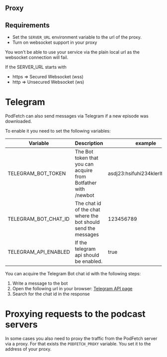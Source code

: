 ## Proxy

## Requirements
- Set the  `SERVER_URL` environment variable to the url of the proxy.
- Turn on websocket support in your proxy

You won't be able to use your service via the plain local url as the websocket connection will fail.

If the SERVER_URL starts with
- https => Secured Websocket (wss)
- http => Unsecured Websocket (ws)

# Telegram

PodFetch can also send messages via Telegram if a new episode was downloaded.

To enable it you need to set the following variables:

| Variable             | Description                                                    | example                          |
|----------------------|----------------------------------------------------------------|----------------------------------|
| TELEGRAM_BOT_TOKEN   | The Bot token that you can acquire from Botfather with /newbot | asdj23:hsifuhi234klerlf...sadasd |
| TELEGRAM_BOT_CHAT_ID | The chat id of the chat where the bot should send the messages | 123456789                        |
| TELEGRAM_API_ENABLED | If the telegram api should be enabled.                         | true                             |

You can acquire the Telegram Bot chat id with the following steps:
1. Write a message to the bot
2. Open the following url in your browser: [Telegram API page](https://api.telegram.org/bot<TELEGRAM_BOT_TOKEN>/getUpdates)
3. Search for the chat id in the response


# Proxying requests to the podcast servers

In some cases you also need to proxy the traffic from the PodFetch server via a proxy. For that exists the `PODFETCH_PROXY` variable. You set it to the address of your proxy.